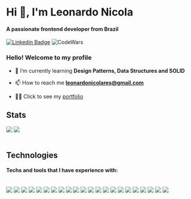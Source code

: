 <h1>Hi 👋, I'm Leonardo Nicola</h1>
<h4>A passionate frontend developer from Brazil</h4>

[![Linkedin Badge](https://img.shields.io/badge/-LinkedIn-5658dd?style=flat-square&logo=Linkedin&logoColor=white&link=https://www.linkedin.com/in/leonardonicola/)](https://www.linkedin.com/in/leonardonicola/) 
![CodeWars](https://www.codewars.com/users/leonardonicola/badges/micro)

  ### Hello! Welcome to my profile

- 🌱 I’m currently learning **Design Patterns, Data Structures and SOLID**

- 📫 How to reach me **leonardonicolares@gmail.com**

- 👨‍💻 Click to see my <a href="https://leodev.vercel.app/" target="_blank">portfolio</a>

## Stats
<div>
  <img src="https://github-readme-stats.vercel.app/api?username=leonardonicola&count_private=true&show_icons=true&theme=radical&custom_title=My%20stats"/>
  <img src="https://github-readme-stats.vercel.app/api/top-langs/?username=leonardonicola&layout=compact&langs_count=5&theme=radical&custom_title=Most%20used%20techs"/>
</div>
  


<br/>

## Technologies
#### Techs and tools that I have experience with:

<div style="display: inline_block"><br>
  <img src="https://img.shields.io/badge/TypeScript-5658dd?style=flat-square&logo=TypeScript&logoColor=white"/>
  <img src="https://img.shields.io/badge/Javascript-5658dd?style=flat-square&logo=Javascript&logoColor=white"/>
  <img src="https://img.shields.io/badge/Vue.js-5658dd?style=flat-square&logo=Vue.js&logoColor=white"/>
  <img src="https://img.shields.io/badge/Nuxt.js-5658dd?style=flat-square&logo=Nuxt.js&logoColor=white"/>
  <img src="https://img.shields.io/badge/React-5658dd?style=flat-square&logo=React&logoColor=white"/>
  <img src="https://img.shields.io/badge/Styled%20Components-5658dd?style=flat-square&logo=StyledComponents&logoColor=white"/>
  <img src="https://img.shields.io/badge/Tailwind%20CSS-5658dd?style=flat-square&logo=TailwindCSS&logoColor=white"/>
  <img src="https://img.shields.io/badge/Vitest-5658dd?style=flat-square&logo=Vitest&logoColor=white"/>
  <img src="https://img.shields.io/badge/Jest-5658dd?style=flat-square&logo=Jest&logoColor=white"/>
  <img src="https://img.shields.io/badge/Vue%20Test%20Utils-5658dd?style=flat-square&logo=Vue.js&logoColor=white"/>
  <img src="https://img.shields.io/badge/Testing%20Library-5658dd?style=flat-square&logo=TestingLibrary&logoColor=white"/>
  <img src="https://img.shields.io/badge/Docker-5658dd?style=flat-square&logo=Docker&logoColor=white"/>
  <img src="https://img.shields.io/badge/Quasar-5658dd?style=flat-square&logo=Quasar&logoColor=white"/>
  <img src="https://img.shields.io/badge/Express-5658dd?style=flat-square&logo=Express&logoColor=white"/>
  <img src="https://img.shields.io/badge/PostgreSQL-5658dd?style=flat-square&logo=PostgreSQL&logoColor=white"/>
  <img src="https://img.shields.io/badge/Typeorm-5658dd?style=flat-square&logo=Typeorm&logoColor=white"/>
  <img src="https://img.shields.io/badge/Socket.io-5658dd?style=flat-square&logo=Socket.io&logoColor=white"/>
  <img src="https://img.shields.io/badge/Strapi-5658dd?style=flat-square&logo=Strapi&logoColor=white"/>
  <img src="https://img.shields.io/badge/HTML5-5658dd?style=flat-square&logo=HTML5&logoColor=white"/>
  <img src="https://img.shields.io/badge/CSS3-5658dd?style=flat-square&logo=CSS3&logoColor=white"/>
  <img src="https://img.shields.io/badge/Git-5658dd?style=flat-square&logo=Git&logoColor=white"/>
  <img src="https://img.shields.io/badge/GitHub-5658dd?style=flat-square&logo=GitHub&logoColor=white"/>
</div>
